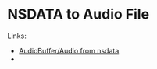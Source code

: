 # NSDATA to Audio File

Links:
- [AudioBuffer/Audio from nsdata](https://stackoverflow.com/questions/21233706/how-to-create-audiobuffer-audio-from-nsdata)
- 
